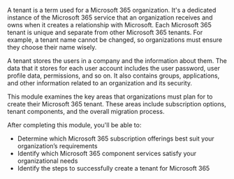 A tenant is a term used for a Microsoft 365 organization. It's a dedicated instance of the Microsoft 365 service that an organization receives and owns when it creates a relationship with Microsoft. Each Microsoft 365 tenant is unique and separate from other Microsoft 365 tenants. For example, a tenant name cannot be changed, so organizations must ensure they choose their name wisely.
  
A tenant stores the users in a company and the information about them. The data that it stores for each user account includes the user password, user profile data, permissions, and so on. It also contains groups, applications, and other information related to an organization and its security.

This module examines the key areas that organizations must plan for to create their Microsoft 365 tenant. These areas include subscription options, tenant components, and the overall migration process.

After completing this module, you'll be able to:

 *  Determine which Microsoft 365 subscription offerings best suit your organization’s requirements
 *  Identify which Microsoft 365 component services satisfy your organizational needs
 *  Identify the steps to successfully create a tenant for Microsoft 365
